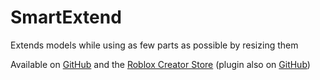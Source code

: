 # SmartExtend
Extends models while using as few parts as possible by resizing them

Available on [GitHub](https://github.com/RailTypes/SmartExtend/releases/tag/SmartExtend) and the [Roblox Creator Store](https://create.roblox.com/store/asset/127766719562667) (plugin also on [GitHub](https://github.com/RailTypes/SmartExtend/releases/tag/Plugin))
